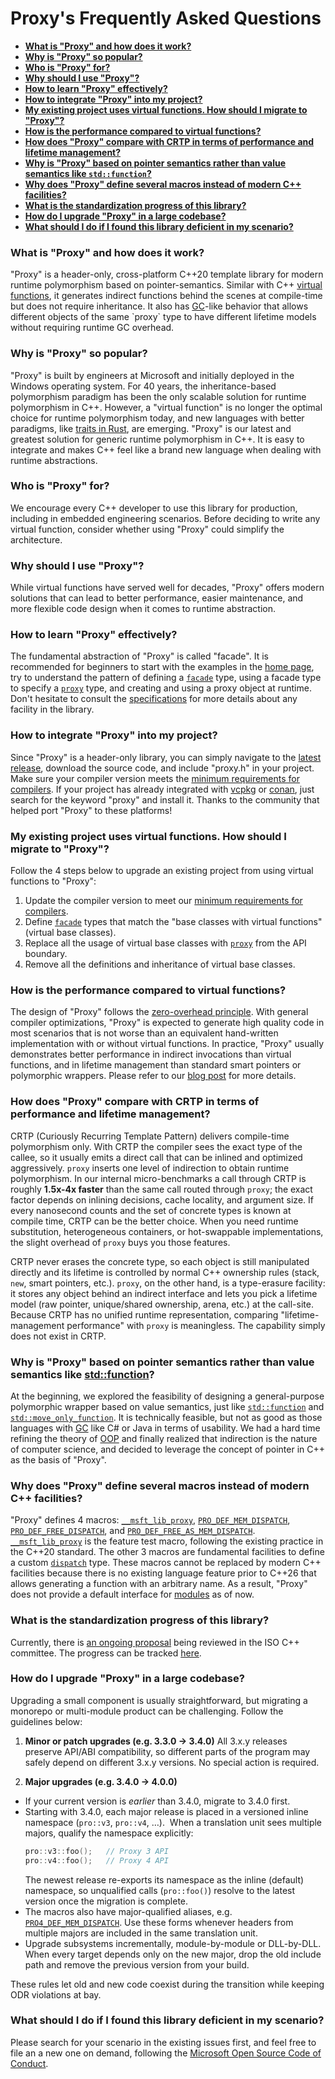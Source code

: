 # Proxy's Frequently Asked Questions

- [**What is "Proxy" and how does it work?**](#what)
- [**Why is "Proxy" so popular?**](#why-popular)
- [**Who is "Proxy" for?**](#who-for)
- [**Why should I use "Proxy"?**](#why-use)
- [**How to learn "Proxy" effectively?**](#how-learn)
- [**How to integrate "Proxy" into my project?**](#how-integrate)
- [**My existing project uses virtual functions. How should I migrate to "Proxy"?**](#how-migrate)
- [**How is the performance compared to virtual functions?**](#performance)
- [**How does "Proxy" compare with CRTP in terms of performance and lifetime management?**](#crtp-performance)
- [**Why is "Proxy" based on pointer semantics rather than value semantics like `std::function`?**](#why-pointer)
- [**Why does "Proxy" define several macros instead of modern C++ facilities?**](#why-macros)
- [**What is the standardization progress of this library?**](#standardization)
- [**How do I upgrade "Proxy" in a large codebase?**](#how-upgrade)
- [**What should I do if I found this library deficient in my scenario?**](#help-needed)

### <a name="what">What is "Proxy" and how does it work?</a>

"Proxy" is a header-only, cross-platform C++20 template library for modern runtime polymorphism based on pointer-semantics. Similar with C++ [virtual functions](https://en.cppreference.com/w/cpp/language/virtual), it generates indirect functions behind the scenes at compile-time but does not require inheritance. It also has [GC](https://en.wikipedia.org/wiki/Garbage_collection_(computer_science))-like behavior that allows different objects of the same `proxy` type to have different lifetime models without requiring runtime GC overhead.

### <a name="why-popular">Why is "Proxy" so popular?</a>

"Proxy" is built by engineers at Microsoft and initially deployed in the Windows operating system. For 40 years, the inheritance-based polymorphism paradigm has been the only scalable solution for runtime polymorphism in C++. However, a "virtual function" is no longer the optimal choice for runtime polymorphism today, and new languages with better paradigms, like [traits in Rust](https://doc.rust-lang.org/book/ch10-02-traits.html), are emerging. "Proxy" is our latest and greatest solution for generic runtime polymorphism in C++. It is easy to integrate and makes C++ feel like a brand new language when dealing with runtime abstractions.

### <a name="who-for">Who is "Proxy" for?</a>

We encourage every C++ developer to use this library for production, including in embedded engineering scenarios. Before deciding to write any virtual function, consider whether using "Proxy" could simplify the architecture.

### <a name="why-use">Why should I use "Proxy"?</a>

While virtual functions have served well for decades, "Proxy" offers modern solutions that can lead to better performance, easier maintenance, and more flexible code design when it comes to runtime abstraction.

### <a name="how-learn">How to learn "Proxy" effectively?</a>

The fundamental abstraction of "Proxy" is called "facade". It is recommended for beginners to start with the examples in the [home page](README.md#quick-start), try to understand the pattern of defining a [`facade`](spec/facade.md) type, using a facade type to specify a [`proxy`](spec/proxy/README.md) type, and creating and using a proxy object at runtime. Don't hesitate to consult the [specifications](spec/README.md) for more details about any facility in the library.

### <a name="how-integrate">How to integrate "Proxy" into my project?</a>

Since "Proxy" is a header-only library, you can simply navigate to the [latest release](https://github.com/microsoft/proxy/releases), download the source code, and include "proxy.h" in your project. Make sure your compiler version meets the [minimum requirements for compilers](README.md#minimum-requirements-for-compilers). If your project has already integrated with [vcpkg](https://vcpkg.io/) or [conan](https://conan.io/), just search for the keyword "proxy" and install it. Thanks to the community that helped port "Proxy" to these platforms!

### <a name="how-migrate">My existing project uses virtual functions. How should I migrate to "Proxy"?</a>

Follow the 4 steps below to upgrade an existing project from using virtual functions to "Proxy":

1. Update the compiler version to meet our [minimum requirements for compilers](README.md#minimum-requirements-for-compilers).
2. Define [`facade`](spec/facade.md) types that match the "base classes with virtual functions" (virtual base classes).
3. Replace all the usage of virtual base classes with [`proxy`](spec/proxy/README.md) from the API boundary.
4. Remove all the definitions and inheritance of virtual base classes.

### <a name="performance">How is the performance compared to virtual functions?</a>

The design of "Proxy" follows the [zero-overhead principle](https://en.cppreference.com/w/cpp/language/Zero-overhead_principle). With general compiler optimizations, "Proxy" is expected to generate high quality code in most scenarios that is not worse than an equivalent hand-written implementation with or without virtual functions. In practice, "Proxy" usually demonstrates better performance in indirect invocations than virtual functions, and in lifetime management than standard smart pointers or polymorphic wrappers. Please refer to our [blog post](https://devblogs.microsoft.com/cppblog/analyzing-the-performance-of-the-proxy-library/) for more details.

### <a name="crtp-performance">How does "Proxy" compare with CRTP in terms of performance and lifetime management?</a>

CRTP (Curiously Recurring Template Pattern) delivers compile-time polymorphism only. With CRTP the compiler sees the exact type of the callee, so it usually emits a direct call that can be inlined and optimized aggressively. `proxy` inserts one level of indirection to obtain runtime polymorphism. In our internal micro-benchmarks a call through CRTP is roughly **1.5x-4x faster** than the same call routed through `proxy`; the exact factor depends on inlining decisions, cache locality, and argument size. If every nanosecond counts and the set of concrete types is known at compile time, CRTP can be the better choice. When you need runtime substitution, heterogeneous containers, or hot-swappable implementations, the slight overhead of `proxy` buys you those features.

CRTP never erases the concrete type, so each object is still manipulated directly and its lifetime is controlled by normal C++ ownership rules (stack, `new`, smart pointers, etc.). `proxy`, on the other hand, is a type-erasure facility: it stores any object behind an indirect interface and lets you pick a lifetime model (raw pointer, unique/shared ownership, arena, etc.) at the call-site. Because CRTP has no unified runtime representation, comparing "lifetime-management performance" with `proxy` is meaningless. The capability simply does not exist in CRTP.

### <a name="why-pointer">Why is "Proxy" based on pointer semantics rather than value semantics like [std::function](https://en.cppreference.com/w/cpp/utility/functional/function)?</a>

At the beginning, we explored the feasibility of designing a general-purpose polymorphic wrapper based on value semantics, just like [`std::function`](https://en.cppreference.com/w/cpp/utility/functional/function) and [`std::move_only_function`](https://en.cppreference.com/w/cpp/utility/functional/move_only_function). It is technically feasible, but not as good as those languages with [GC](https://en.wikipedia.org/wiki/Garbage_collection_(computer_science)) like C# or Java in terms of usability. We had a hard time refining the theory of [OOP](https://en.wikipedia.org/wiki/Object-oriented_programming) and finally realized that indirection is the nature of computer science, and decided to leverage the concept of pointer in C++ as the basis of "Proxy".

### <a name="why-macros">Why does "Proxy" define several macros instead of modern C++ facilities?</a>

"Proxy" defines 4 macros: [`__msft_lib_proxy`](spec/msft_lib_proxy.md), [`PRO_DEF_MEM_DISPATCH`](spec/PRO_DEF_MEM_DISPATCH.md), [`PRO_DEF_FREE_DISPATCH`](spec/PRO_DEF_FREE_DISPATCH.md), and [`PRO_DEF_FREE_AS_MEM_DISPATCH`](spec/PRO_DEF_FREE_AS_MEM_DISPATCH.md). [`__msft_lib_proxy`](spec/msft_lib_proxy.md) is the feature test macro, following the existing practice in the C++20 standard. The other 3 macros are fundamental facilities to define a custom [`dispatch`](spec/ProDispatch.md) type. These macros cannot be replaced by modern C++ facilities because there is no existing language feature prior to C++26 that allows generating a function with an arbitrary name. As a result, "Proxy" does not provide a default interface for [modules](https://en.cppreference.com/w/cpp/language/modules) as of now.

### <a name="standardization">What is the standardization progress of this library?</a>

Currently, there is [an ongoing proposal](https://wg21.link/p3086) being reviewed in the ISO C++ committee. The progress can be tracked [here](https://github.com/cplusplus/papers/issues/1741).

### <a name="how-upgrade">How do I upgrade "Proxy" in a large codebase?</a>

Upgrading a small component is usually straightforward, but migrating a monorepo or multi-module product can be challenging. Follow the guidelines below:

1. **Minor or patch upgrades (e.g. 3.3.0 → 3.4.0)**
    All 3.x.y releases preserve API/ABI compatibility, so different parts of the program may safely depend on different 3.x.y versions. No special action is required.

2. **Major upgrades (e.g. 3.4.0 → 4.0.0)**
  - If your current version is *earlier* than 3.4.0, migrate to 3.4.0 first.
  - Starting with 3.4.0, each major release is placed in a versioned inline namespace (`pro::v3`, `pro::v4`, …).  When a translation unit sees multiple majors, qualify the namespace explicitly:
    ```cpp
    pro::v3::foo();   // Proxy 3 API
    pro::v4::foo();   // Proxy 4 API
    ```
    The newest release re-exports its namespace as the inline (default) namespace, so unqualified calls (`pro::foo()`) resolve to the latest version once the migration is complete.
  - The macros also have major-qualified aliases, e.g. [`PRO4_DEF_MEM_DISPATCH`](spec/PRO_DEF_MEM_DISPATCH.md). Use these forms whenever headers from multiple majors are included in the same translation unit.
  - Upgrade subsystems incrementally, module-by-module or DLL-by-DLL. When every target depends only on the new major, drop the old include path and remove the previous version from your build.

These rules let old and new code coexist during the transition while keeping ODR violations at bay.

### <a name="help-needed">What should I do if I found this library deficient in my scenario?</a>

Please search for your scenario in the existing issues first, and feel free to file an a new one on demand, following the [Microsoft Open Source Code of Conduct](https://opensource.microsoft.com/codeofconduct/).
